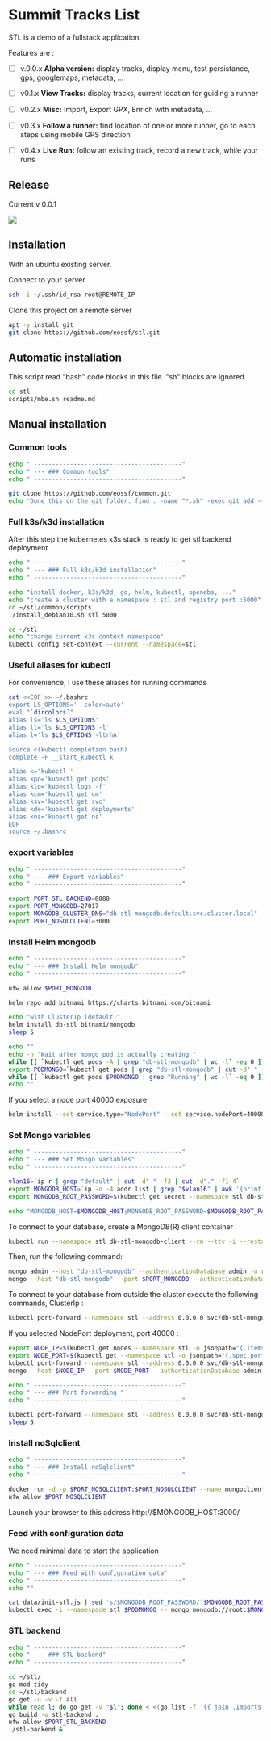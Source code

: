 # Summit Tracks List


STL is a demo of a fullstack application. 

Features are :

- [ ] v.0.0.x **Alpha version:** display tracks, display menu, test persistance, gps, googlemaps, metadata, ...
- [ ] v0.1.x **View Tracks:** display tracks, current location for guiding a runner
- [ ] v0.2.x **Misc:** Import, Export GPX, Enrich with metadata, ...
- [ ] v0.3.x **Follow a runner:** find location of one or more runner, go to each steps using mobile GPS direction
- [ ] v0.4.x **Live Run:** follow an existing track, record a new track, while your runs



## Release

Current v 0.0.1



![](images/stl-v0.0.1.PNG)

## Installation

With an ubuntu existing server.

Connect to your server

````sh
ssh -i ~/.ssh/id_rsa root@REMOTE_IP
````
Clone this project on a remote server
````sh
apt -y install git
git clone https://github.com/eossf/stl.git
````
## Automatic installation
This script read "bash" code blocks in this file. "sh" blocks are ignored. 
````sh
cd stl
scripts/mbe.sh readme.md
````
## Manual installation
### Common tools
````bash
echo " -----------------------------------------"
echo " --- ### Common tools"
echo " -----------------------------------------"

git clone https://github.com/eossf/common.git
echo 'Done this on the git folder: find . -name "*.sh" -exec git add --chmod=+x {} \;'

````
### Full k3s/k3d installation
After this step the kubernetes k3s stack is ready to get stl backend deployment
````bash
echo " -----------------------------------------"
echo " --- ### Full k3s/k3d installation"
echo " -----------------------------------------"

echo "install docker, k3s/k3d, go, helm, kubectl, openebs, ..." 
echo "create a cluster with a namespace : stl and registry port :5000"
cd ~/stl/common/scripts
./install_debian10.sh stl 5000

cd ~/stl
echo "change current k3s context namespace"
kubectl config set-context --current --namespace=stl
````

### Useful aliases for kubectl
For convenience, I use these aliases for running commands
````bash
cat <<EOF >> ~/.bashrc
export LS_OPTIONS='--color=auto'
eval "`dircolors`"
alias ls='ls $LS_OPTIONS'
alias ll='ls $LS_OPTIONS -l'
alias l='ls $LS_OPTIONS -ltrhA'

source <(kubectl completion bash)
complete -F __start_kubectl k

alias k='kubectl '
alias kpo='kubectl get pods'
alias klo='kubectl logs -f'
alias kcm='kubectl get cm'
alias ksv='kubectl get svc'
alias kde='kubectl get deployments'
alias kns='kubectl get ns'
EOF
source ~/.bashrc
````
### export variables
````bash
echo " -----------------------------------------"
echo " --- ### Export variables"
echo " -----------------------------------------"

export PORT_STL_BACKEND=8080
export PORT_MONGODB=27017
export MONGODB_CLUSTER_DNS="db-stl-mongodb.default.svc.cluster.local"
export PORT_NOSQLCLIENT=3000
````
### Install Helm mongodb
````bash
echo " -----------------------------------------"
echo " --- ### Install Helm mongodb"
echo " -----------------------------------------"

ufw allow $PORT_MONGODB

helm repo add bitnami https://charts.bitnami.com/bitnami

echo "with ClusterIp (default)"
helm install db-stl bitnami/mongodb
sleep 5

echo ""
echo -n "Wait after mongo pod is actually creating "
while [[ `kubectl get pods -A | grep "db-stl-mongodb" | wc -l` -eq 0 ]]; do echo -n ":"; sleep 1; done
export PODMONGO=`kubectl get pods | grep "db-stl-mongodb" | cut -d" " -f1`
while [[ `kubectl get pods $PODMONGO | grep "Running" | wc -l` -eq 0 ]]; do echo -n "."; sleep 1; done
echo ""
````

If you select a node port 40000 exposure
````sh
helm install --set service.type="NodePort" --set service.nodePort=40000 db-stl bitnami/mongodb
````

### Set Mongo variables
````bash
echo " -----------------------------------------"
echo " --- ### Set Mongo variables"
echo " -----------------------------------------"

vlan16=`ip r | grep "default" | cut -d" " -f3 | cut -d"." -f1-4`
export MONGODB_HOST=`ip -o -4 addr list | grep "$vlan16" | awk '{print $4}' | cut -d/ -f1 | head -1`
export MONGODB_ROOT_PASSWORD=$(kubectl get secret --namespace stl db-stl-mongodb -o jsonpath="{.data.mongodb-root-password}" | base64 --decode)

echo "MONGODB_HOST=$MONGODB_HOST;MONGODB_ROOT_PASSWORD=$MONGODB_ROOT_PASSWORD;PORT_STL_BACKEND=$PORT_STL_BACKEND"
````

To connect to your database, create a MongoDB(R) client container
````sh
kubectl run --namespace stl db-stl-mongodb-client --rm --tty -i --restart="Never" --env="PORT_MONGODB=$PORT_MONGODB" --env="MONGODB_ROOT_PASSWORD=$MONGODB_ROOT_PASSWORD" --image docker.io/bitnami/mongodb --command -- bash
````
Then, run the following command:
````sh
mongo admin --host "db-stl-mongodb" --authenticationDatabase admin -u root -p $MONGODB_ROOT_PASSWORD
mongo --host "db-stl-mongodb" --port $PORT_MONGODB --authenticationDatabase admin -p $MONGODB_ROOT_PASSWORD
````
To connect to your database from outside the cluster execute the following commands, ClusterIp :
 ````sh
kubectl port-forward --namespace stl --address 0.0.0.0 svc/db-stl-mongodb $PORT_MONGODB:$PORT_MONGODB &
 ````
If you selected NodePort deployment, port 40000 :
 ````sh
 export NODE_IP=$(kubectl get nodes --namespace stl -o jsonpath="{.items[0].status.addresses[0].address}")
 export NODE_PORT=$(kubectl get --namespace stl -o jsonpath="{.spec.ports[0].nodePort}" services mongodb-stl)
 kubectl port-forward --namespace stl --address 0.0.0.0 svc/db-stl-mongodb $PORT_MONGODB:$NODE_PORT &
 mongo --host $NODE_IP --port $NODE_PORT --authenticationDatabase admin -p $MONGODB_ROOT_PASSWORD
 ````

````bash
echo " -----------------------------------------"
echo " --- ### Port forwarding "
echo " -----------------------------------------"

kubectl port-forward --namespace stl --address 0.0.0.0 svc/db-stl-mongodb $PORT_MONGODB:$PORT_MONGODB &
sleep 5
````
### Install noSqlclient

````bash
echo " -----------------------------------------"
echo " --- ### Install noSqlclient"
echo " -----------------------------------------"

docker run -d -p $PORT_NOSQLCLIENT:$PORT_NOSQLCLIENT --name mongoclient -e MONGOCLIENT_DEFAULT_CONNECTION_URL="mongodb://root:$MONGODB_ROOT_PASSWORD@$MONGODB_HOST/admin?ssl=false" -e MONGOCLIENT_AUTH="true" -e MONGOCLIENT_USERNAME="root" -e MONGOCLIENT_PASSWORD="$MONGODB_ROOT_PASSWORD" mongoclient/mongoclient:latest
ufw allow $PORT_NOSQLCLIENT
````

Launch your browser to this address http://$MONGODB_HOST:3000/

### Feed with configuration data
We need minimal data to start the application
````bash
echo " -----------------------------------------"
echo " --- ### Feed with configuration data"
echo " -----------------------------------------"
echo ""

cat data/init-stl.js | sed 's/$MONGODB_ROOT_PASSWORD/'$MONGODB_ROOT_PASSWORD'/g' > /tmp/init-stl.js
kubectl exec -i --namespace stl $PODMONGO -- mongo mongodb://root:$MONGODB_ROOT_PASSWORD@$MONGODB_HOST:$PORT_MONGODB/ < /tmp/init-stl.js
````

### STL backend
````bash
echo " -----------------------------------------"
echo " --- ### STL backend"
echo " -----------------------------------------"

cd ~/stl/
go mod tidy
cd ~/stl/backend
go get -u -v -f all
while read l; do go get -v "$l"; done < <(go list -f '{{ join .Imports "\n" }}')
go build -o stl-backend .
ufw allow $PORT_STL_BACKEND
./stl-backend &
````